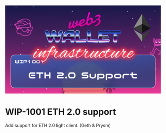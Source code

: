 ![image](../v3/images/1001.png)

# WIP-1001 ETH 2.0 support

Add support for ETH 2.0 light client. (Geth & Prysm)
